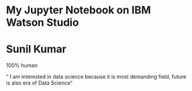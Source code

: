 # My Jupyter Notebook on IBM Watson Studio

# Sunil Kumar
 100% human


" I am interested in data science because it is most demanding field, future is also era of Data Science"
